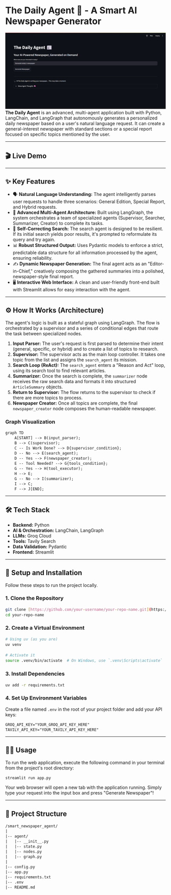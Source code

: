 # The Daily Agent 📰 - A Smart AI Newspaper Generator

![The Daily Agent Banner](https://github.com/ChidambaraRaju/langgraph-news-agent/blob/main/assets/image.png) **The Daily Agent** is an advanced, multi-agent application built with Python, LangChain, and LangGraph that autonomously generates a personalized daily newspaper based on a user's natural language request. It can create a general-interest newspaper with standard sections or a special report focused on specific topics mentioned by the user.

---
## 🎬 Live Demo





---
## ✨ Key Features

* 🗣️ **Natural Language Understanding:** The agent intelligently parses user requests to handle three scenarios: General Edition, Special Report, and Hybrid requests.
* 🤖 **Advanced Multi-Agent Architecture:** Built using LangGraph, the system orchestrates a team of specialized agents (Supervisor, Searcher, Summarizer, Creator) to complete its tasks.
* 🧠 **Self-Correcting Search:** The search agent is designed to be resilient. If its initial search yields poor results, it's prompted to reformulate its query and try again.
* 📊 **Robust Structured Output:** Uses Pydantic models to enforce a strict, predictable data structure for all information processed by the agent, ensuring reliability.
* ✍️ **Dynamic Newspaper Generation:** The final agent acts as an "Editor-in-Chief," creatively composing the gathered summaries into a polished, newspaper-style final report.
* 🖥️ **Interactive Web Interface:** A clean and user-friendly front-end built with Streamlit allows for easy interaction with the agent.

---
## ⚙️ How It Works (Architecture)

The agent's logic is built as a stateful graph using LangGraph. The flow is orchestrated by a supervisor and a series of conditional edges that route the task between specialized nodes.

1.  **Input Parser:** The user's request is first parsed to determine their intent (general, specific, or hybrid) and to create a list of topics to research.
2.  **Supervisor:** The supervisor acts as the main loop controller. It takes one topic from the list and assigns the `search_agent` its mission.
3.  **Search Loop (ReAct):** The `search_agent` enters a "Reason and Act" loop, using its search tool to find relevant articles.
4.  **Summarizer:** Once the search is complete, the `summarizer` node receives the raw search data and formats it into structured `ArticleSummary` objects.
5.  **Return to Supervisor:** The flow returns to the supervisor to check if there are more topics to process.
6.  **Newspaper Creator:** Once all topics are complete, the final `newspaper_creator` node composes the human-readable newspaper.

### Graph Visualization
```mermaid
graph TD
    A[START] --> B(input_parser);
    B --> C(supervisor);
    C -- Is Work Done? --> D{supervisor_condition};
    D -- No --> E(search_agent);
    D -- Yes --> F(newspaper_creator);
    E -- Tool Needed? --> G{tools_condition};
    G -- Yes --> H(tool_executor);
    H --> E;
    G -- No --> I(summarizer);
    I --> C;
    F --> J[END];
```

---
## 🛠️ Tech Stack

* **Backend:** Python
* **AI & Orchestration:** LangChain, LangGraph
* **LLMs:** Groq Cloud
* **Tools:** Tavily Search
* **Data Validation:** Pydantic
* **Frontend:** Streamlit

---
## 🚀 Setup and Installation

Follow these steps to run the project locally.

### 1. Clone the Repository
```bash
git clone [https://github.com/your-username/your-repo-name.git](https://github.com/your-username/your-repo-name.git)
cd your-repo-name
```

### 2. Create a Virtual Environment
```bash
# Using uv (as you are)
uv venv

# Activate it
source .venv/bin/activate  # On Windows, use `.venv\Scripts\activate`
```

### 3. Install Dependencies
```bash
uv add -r requirements.txt
```

### 4. Set Up Environment Variables
Create a file named `.env` in the root of your project folder and add your API keys:
```
GROQ_API_KEY="YOUR_GROQ_API_KEY_HERE"
TAVILY_API_KEY="YOUR_TAVILY_API_KEY_HERE"
```

---
## 🏃‍♀️ Usage

To run the web application, execute the following command in your terminal from the project's root directory:

```bash
streamlit run app.py
```
Your web browser will open a new tab with the application running. Simply type your request into the input box and press "Generate Newspaper"!

---
## 📁 Project Structure

```
/smart_newspaper_agent/
|
|-- agent/
|   |-- __init__.py
|   |-- state.py
|   |-- nodes.py
|   |-- graph.py
|
|-- config.py
|-- app.py
|-- requirements.txt
|-- .env
|-- README.md
```
